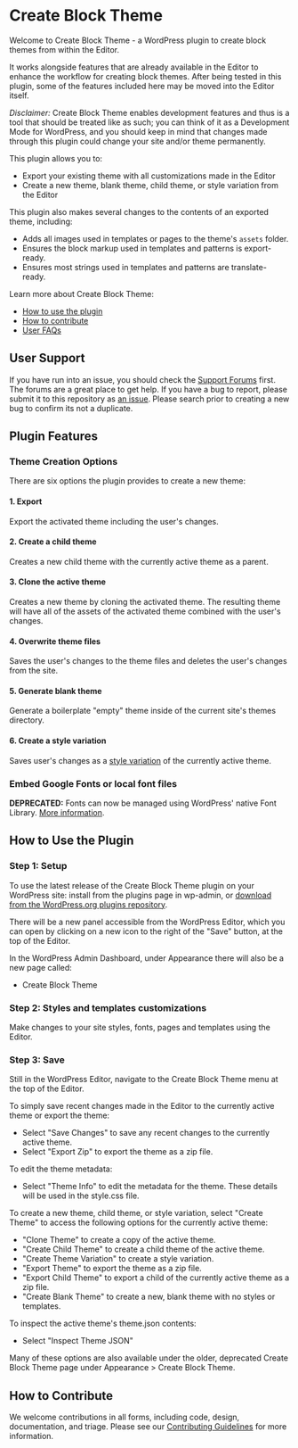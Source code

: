 # Create Block Theme

Welcome to Create Block Theme - a WordPress plugin to create block themes from within the Editor.

It works alongside features that are already available in the Editor to enhance the workflow for creating block themes. After being tested in this plugin, some of the features included here may be moved into the Editor itself.

*Disclaimer:* Create Block Theme enables development features and thus is a tool that should be treated like as such; you can think of it as a Development Mode for WordPress, and you should keep in mind that changes made through this plugin could change your site and/or theme permanently.

This plugin allows you to:

- Export your existing theme with all customizations made in the Editor
- Create a new theme, blank theme, child theme, or style variation from the Editor

This plugin also makes several changes to the contents of an exported theme, including:

- Adds all images used in templates or pages to the theme's `assets` folder.
- Ensures the block markup used in templates and patterns is export-ready.
- Ensures most strings used in templates and patterns are translate-ready.

Learn more about Create Block Theme:

- [How to use the plugin](#how-to-use-the-plugin)
- [How to contribute](#how-to-contribute)
- [User FAQs](https://wordpress.org/plugins/create-block-theme/)

## User Support

If you have run into an issue, you should check the [Support Forums](https://wordpress.org/support/plugin/create-block-theme/) first. The forums are a great place to get help. If you have a bug to report, please submit it to this repository as [an issue](https://github.com/WordPress/create-block-theme/issues). Please search prior to creating a new bug to confirm its not a duplicate.

## Plugin Features

### Theme Creation Options

There are six options the plugin provides to create a new theme:

#### 1. Export

Export the activated theme including the user's changes.

#### 2. Create a child theme

Creates a new child theme with the currently active theme as a parent.

#### 3. Clone the active theme

Creates a new theme by cloning the activated theme. The resulting theme will have all of the assets of the activated theme combined with the user's changes.

#### 4. Overwrite theme files

Saves the user's changes to the theme files and deletes the user's changes from the site.

#### 5. Generate blank theme

Generate a boilerplate "empty" theme inside of the current site's themes directory.

#### 6. Create a style variation

Saves user's changes as a [style variation](https://developer.wordpress.org/themes/advanced-topics/theme-json/#global-styles-variations) of the currently active theme.

### Embed Google Fonts or local font files

**DEPRECATED:** Fonts can now be managed using WordPress' native Font Library. [More information](https://wordpress.org/documentation/wordpress-version/version-6-5/#add-and-manage-fonts-across-your-site).

## How to Use the Plugin

### Step 1: Setup

To use the latest release of the Create Block Theme plugin on your WordPress site: install from the plugins page in wp-admin, or [download from the WordPress.org plugins repository](https://wordpress.org/plugins/create-block-theme).

There will be a new panel accessible from the WordPress Editor, which you can open by clicking on a new icon to the right of the "Save" button, at the top of the Editor.

In the WordPress Admin Dashboard, under Appearance there will also be a new page called:

-   Create Block Theme

### Step 2: Styles and templates customizations

Make changes to your site styles, fonts, pages and templates using the Editor.

### Step 3: Save

Still in the WordPress Editor, navigate to the Create Block Theme menu at the top of the Editor.

To simply save recent changes made in the Editor to the currently active theme or export the theme:

- Select "Save Changes" to save any recent changes to the currently active theme.
- Select "Export Zip" to export the theme as a zip file.

To edit the theme metadata:

- Select "Theme Info" to edit the metadata for the theme. These details will be used in the style.css file.

To create a new theme, child theme, or style variation, select "Create Theme" to access the following options for the currently active theme:

- "Clone Theme" to create a copy of the active theme.
- "Create Child Theme" to create a child theme of the active theme.
- "Create Theme Variation" to create a style variation.
- "Export Theme" to export the theme as a zip file.
- "Export Child Theme" to export a child of the currently active theme as a zip file.
- "Create Blank Theme" to create a new, blank theme with no styles or templates.

To inspect the active theme's theme.json contents:

- Select "Inspect Theme JSON"

Many of these options are also available under the older, deprecated Create Block Theme page under Appearance > Create Block Theme.

## How to Contribute

We welcome contributions in all forms, including code, design, documentation, and triage. Please see our [Contributing Guidelines](/CONTRIBUTING.md) for more information.
